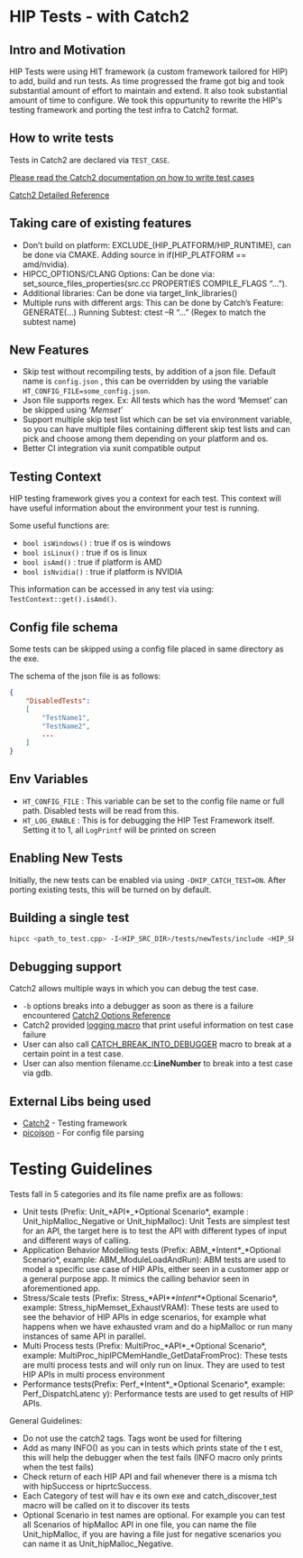 # HIP Tests - with Catch2

## Intro and Motivation
HIP Tests were using HIT framework (a custom framework tailored for HIP) to add, build and run tests. As time progressed the frame got big and took substantial amount of effort to maintain and extend. It also took substantial amount of time to configure. We took this oppurtunity to rewrite the HIP's testing framework and porting the test infra to Catch2 format.

## How to write tests
Tests in Catch2 are declared via ```TEST_CASE```.

[Please read the Catch2 documentation on how to write test cases](https://github.com/catchorg/Catch2/blob/v2.13.6/docs/tutorial.md#top)

[Catch2 Detailed Reference](https://github.com/catchorg/Catch2/blob/v2.13.6/docs/Readme.md#top)

## Taking care of existing features
- Don’t build on platform: EXCLUDE_(HIP_PLATFORM/HIP_RUNTIME), can be done via CMAKE. Adding source in if(HIP_PLATFORM == amd/nvidia).
- HIPCC_OPTIONS/CLANG Options: Can be done via: set_source_files_properties(src.cc PROPERTIES COMPILE_FLAGS “…”).
- Additional libraries: Can be done via target_link_libraries()
- Multiple runs with different args: This can be done by Catch’s Feature: GENERATE(…)
Running Subtest: ctest –R “...” (Regex to match the subtest name)

## New Features
- Skip test without recompiling tests, by addition of a json file. Default name is ```config.json``` , this can be overridden by using the variable ```HT_CONFIG_FILE=some_config.json```.
- Json file supports regex. Ex: All tests which has the word ‘Memset’ can be skipped using ‘*Memset*’
- Support multiple skip test list which can be set via environment variable, so you can have multiple files containing different skip test lists and can pick and choose among them depending on your platform and os.
- Better CI integration via xunit compatible output

## Testing Context
HIP testing framework gives you a context for each test. This context will have useful information about the environment your test is running.

Some useful functions are:
- `bool isWindows()` : true if os is windows
- `bool isLinux()` : true if os is linux
- `bool isAmd()` : true if platform is AMD
- `bool isNvidia()` : true if platform is NVIDIA

This information can be accessed in any test via using: `TestContext::get().isAmd()`.

## Config file schema
Some tests can be skipped using a config file placed in same directory as the exe.

The schema of the json file is as follows:
```json
{
    "DisabledTests":
    [
        "TestName1",
        "TestName2",
        ...
    ]
}
```

## Env Variables
- `HT_CONFIG_FILE` : This variable can be set to the config file name or full path. Disabled tests will be read from this.
- `HT_LOG_ENABLE` : This is for debugging the HIP Test Framework itself. Setting it to 1, all `LogPrintf` will be printed on screen

## Enabling New Tests
Initially, the new tests can be enabled via using ```-DHIP_CATCH_TEST=ON```. After porting existing tests, this will be turned on by default.

## Building a single test
```bash
hipcc <path_to_test.cpp> -I<HIP_SRC_DIR>/tests/newTests/include <HIP_SRC_DIR>/tests/newTests/hipTestMain/standalone_main.cc -I<HIP_SRC_DIR>/tests/newTests/external/Catch2 -g -o <out_file_name>
```

## Debugging support
Catch2 allows multiple ways in which you can debug the test case.
- `-b` options breaks into a debugger as soon as there is a failure encountered [Catch2 Options Reference](https://github.com/catchorg/Catch2/blob/devel/docs/command-line.md#breaking-into-the-debugger)
- Catch2 provided [logging macro](https://github.com/catchorg/Catch2/blob/v2.13.6/docs/logging.md#top) that print useful information on test case failure 
- User can also call [CATCH_BREAK_INTO_DEBUGGER](https://github.com/catchorg/Catch2/blob/devel/docs/configuration.md#overriding-catchs-debug-break--b) macro to break at a certain point in a test case.
- User can also mention filename.cc:__LineNumber__ to break into a test case via gdb.

## External Libs being used
- [Catch2](https://github.com/catchorg/Catch2) - Testing framework
- [picojson](https://github.com/kazuho/picojson) - For config file parsing

# Testing Guidelines
Tests fall in 5 categories and its file name prefix are as follows:
 - Unit tests (Prefix: Unit_\*API\*_\*Optional Scenario\*, example : Unit_hipMalloc_Negative or Unit_hipMalloc): Unit Tests are simplest test for an API, the target here is to test the API with different types of input and different ways of calling.
 - Application Behavior Modelling tests (Prefix: ABM_\*Intent\*_\*Optional Scenario\*, example: ABM_ModuleLoadAndRun): ABM tests are used to model a specific use case of HIP APIs, either seen in a customer app or a general purpose app. It mimics the calling behavior seen in aforementioned app.
 - Stress/Scale tests (Prefix: Stress_\*API\*_\*Intent\*_\*Optional Scenario\*, example: Stress_hipMemset_ExhaustVRAM): These tests are used to see the behavior of HIP APIs in edge scenarios, for example what happens when we have exhausted vram and do a hipMalloc or run many instances of same API in parallel.
 - Multi Process tests (Prefix: MultiProc_\*API\*_\*Optional Scenario\*, example: MultiProc_hipIPCMemHandle_GetDataFromProc): These tests are multi process tests and will only run on linux. They are used to test HIP APIs in multi process environment
 - Performance tests(Prefix: Perf_\*Intent\*_\*Optional Scenario\*, example: Perf_DispatchLatenc  y): Performance tests are used to get results of HIP APIs.

General Guidelines:
 - Do not use the catch2 tags. Tags wont be used for filtering
 - Add as many INFO() as you can in tests which prints state of the t est, this will help the debugger when the test fails (INFO macro only prints when the test fails)
 - Check return of each HIP API and fail whenever there is a misma    tch with hipSuccess or hiprtcSuccess.
 - Each Category of test will hav e its own exe and catch_discover_test macro will be called on it to discover its tests
 - Optional Scenario in test names are optional. For example you  can test all Scenarios of hipMalloc API in one file, you can name the file Unit_hipMalloc, if you are having a file just for negative scenarios you can name it as Unit_hipMalloc_Negative.
